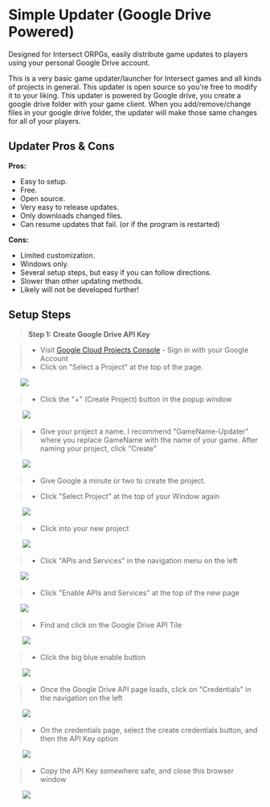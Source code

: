 # Simple Updater (Google Drive Powered)
Designed for Intersect ORPGs, easily distribute game updates to players using your personal Google Drive account.

This is a very basic game updater/launcher for Intersect games and all kinds of projects in general. This updater is open source so you're free to modify it to your liking. This updater is powered by Google drive, you create a google drive folder with your game client. When you add/remove/change files in your google drive folder, the updater will make those same changes for all of your players.


Updater Pros & Cons
-------------------

**Pros:**
 - Easy to setup.
 - Free.
 - Open source.
 - Very easy to release updates.
 - Only downloads changed files.
 - Can resume updates that fail. (or if the program is restarted)
 
**Cons:**
 - Limited customization.
 - Windows only.
 - Several setup steps, but easy if you can follow directions.
 - Slower than other updating methods.
 - Likely will not be developed further!
 
 Setup Steps
-------------------
> **Step 1:  Create Google Drive API Key**

> - Visit [Google Cloud Projects Console](https://console.cloud.google.com/) - Sign in with your Google Account
> - Click on "Select a Project" at the top of the page.
  
 &nbsp;&nbsp;&nbsp;&nbsp;&nbsp;&nbsp;![](http://www.ascensiongamedev.com/resources/filehost/988f78c82c0acd78e8247651933cf277.png) 
 
> - Click the "+" (Create Project) button in the popup window
  
&nbsp;&nbsp;&nbsp;&nbsp;&nbsp;&nbsp; ![](http://www.ascensiongamedev.com/resources/filehost/ac94d332637e0d837b9276ef0c2911c4.png)
 
> - Give your project a name. I recommend "GameName-Updater" where you replace GameName with the name of your game. After naming your project, click "Create"
 
&nbsp;&nbsp;&nbsp;&nbsp;&nbsp;&nbsp; ![](http://www.ascensiongamedev.com/resources/filehost/ebd9b2ec314bb03b0ea58fa49ace6240.png)
 
> - Give Google a minute or two to create the project.
 
> - Click "Select Project" at the top of your Window again
 
&nbsp;&nbsp;&nbsp;&nbsp;&nbsp;&nbsp; ![](http://www.ascensiongamedev.com/resources/filehost/988f78c82c0acd78e8247651933cf277.png)
 
> - Click into your new project
 
&nbsp;&nbsp;&nbsp;&nbsp;&nbsp;&nbsp; ![](http://www.ascensiongamedev.com/resources/filehost/623f65a8606f38c5219d301700cb2f05.png)
 
> - Click "APIs and Services" in the navigation menu on the left
 
 &nbsp;&nbsp;&nbsp;&nbsp;&nbsp;&nbsp;![](http://www.ascensiongamedev.com/resources/filehost/eda659c3f30038f02a5d1d979b106796.png)
 
> - Click "Enable APIs and Services" at the top of the new page
 
 &nbsp;&nbsp;&nbsp;&nbsp;&nbsp;&nbsp;![](http://www.ascensiongamedev.com/resources/filehost/f9593b713ef08b87734e8979bb68223a.png) 
 
> - Find and click on the Google Drive API Tile
 
&nbsp;&nbsp;&nbsp;&nbsp;&nbsp;&nbsp; ![](http://www.ascensiongamedev.com/resources/filehost/adb3e7292b80515cd75e77d7f8ec6b2a.png)
 
> - Click the big blue enable button
 
&nbsp;&nbsp;&nbsp;&nbsp;&nbsp;&nbsp; ![](http://www.ascensiongamedev.com/resources/filehost/df0ec8db7fcc1a9e96e87bf4ae64948f.png)
 
> - Once the Google Drive API page loads, click on "Credentials" in the navigation on the left
 
&nbsp;&nbsp;&nbsp;&nbsp;&nbsp;&nbsp; ![](http://www.ascensiongamedev.com/resources/filehost/7f73336f44ecf0213e4ca5602153eaa8.png)
 
> - On the credentials page, select the create credentials button, and then the API Key option 
 
&nbsp;&nbsp;&nbsp;&nbsp;&nbsp;&nbsp; ![](http://www.ascensiongamedev.com/resources/filehost/0d91af9df12b71d0f6219a9159a4afc1.png)
 
> - Copy the API Key somewhere safe, and close this browser window
 
&nbsp;&nbsp;&nbsp;&nbsp;&nbsp;&nbsp; ![](http://www.ascensiongamedev.com/resources/filehost/ed09f28e688147e248efce82ad58ae10.png)
 
